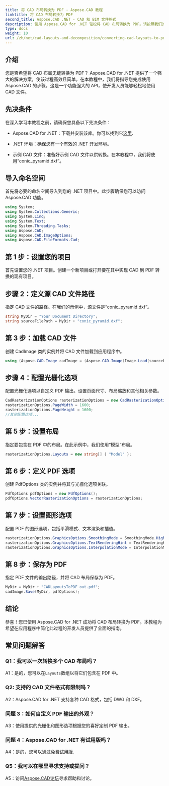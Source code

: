 ```yaml
---
title: 将 CAD 布局转换为 PDF - Aspose.CAD 教程
linktitle: 将 CAD 布局转换为 PDF
second_title: Aspose.CAD .NET - CAD 和 BIM 文件格式
description: 使用 Aspose.CAD for .NET 轻松将 CAD 布局转换为 PDF。请按照我们的分步指南进行无缝集成。
type: docs
weight: 10
url: /zh/net/cad-layouts-and-decomposition/converting-cad-layouts-to-pdf/
---
```

## 介绍

您是否希望将 CAD 布局无缝转换为 PDF？ Aspose.CAD for .NET 提供了一个强大的解决方案，使该过程高效且简单。在本教程中，我们将指导您完成使用 Aspose.CAD 的步骤，这是一个功能强大的 API，使开发人员能够轻松地使用 CAD 文件。

## 先决条件

在深入学习本教程之前，请确保您具备以下先决条件：

-  Aspose.CAD for .NET：下载并安装该库。你可以找到它[这里](https://releases.aspose.com/cad/net/).

- .NET 环境：确保您有一个有效的 .NET 开发环境。

- 示例 CAD 文件：准备好示例 CAD 文件以供转换。在本教程中，我们将使用“conic_pyramid.dxf”。

## 导入命名空间

首先将必要的命名空间导入到您的 .NET 项目中。此步骤确保您可以访问 Aspose.CAD 功能。

```csharp
using System;
using System.Collections.Generic;
using System.Linq;
using System.Text;
using System.Threading.Tasks;
using Aspose.CAD;
using Aspose.CAD.ImageOptions;
using Aspose.CAD.FileFormats.Cad;
```

## 第 1 步：设置您的项目

首先设置您的 .NET 项目。创建一个新项目或打开要在其中实现 CAD 到 PDF 转换的现有项目。

## 步骤 2：定义源 CAD 文件路径

指定 CAD 文件的路径。在我们的示例中，源文件是“conic_pyramid.dxf”。

```csharp
string MyDir = "Your Document Directory";
string sourceFilePath = MyDir + "conic_pyramid.dxf";
```

## 第 3 步：加载 CAD 文件

创建 CadImage 类的实例并将 CAD 文件加载到应用程序中。

```csharp
using (Aspose.CAD.Image cadImage = (Aspose.CAD.Image)Image.Load(sourceFilePath))
```

## 步骤 4：配置光栅化选项

配置光栅化选项以自定义 PDF 输出。设置页面尺寸、布局缩放和其他相关参数。

```csharp
CadRasterizationOptions rasterizationOptions = new CadRasterizationOptions();
rasterizationOptions.PageWidth = 1600;
rasterizationOptions.PageHeight = 1600;
//其他配置选项...
```

## 第 5 步：设置布局

指定要包含在 PDF 中的布局。在此示例中，我们使用“模型”布局。

```csharp
rasterizationOptions.Layouts = new string[] { "Model" };
```

## 第 6 步：定义 PDF 选项

创建 PdfOptions 类的实例并将其与光栅化选项关联。

```csharp
PdfOptions pdfOptions = new PdfOptions();
pdfOptions.VectorRasterizationOptions = rasterizationOptions;
```

## 第 7 步：设置图形选项

配置 PDF 的图形选项，包括平滑模式、文本渲染和插值。

```csharp
rasterizationOptions.GraphicsOptions.SmoothingMode = SmoothingMode.HighQuality;
rasterizationOptions.GraphicsOptions.TextRenderingHint = TextRenderingHint.AntiAliasGridFit;
rasterizationOptions.GraphicsOptions.InterpolationMode = InterpolationMode.HighQualityBicubic;
```

## 第 8 步：保存为 PDF

指定 PDF 文件的输出路径，并将 CAD 布局保存为 PDF。

```csharp
MyDir = MyDir + "CADLayoutsToPDF_out.pdf";
cadImage.Save(MyDir, pdfOptions);
```

## 结论

恭喜！您已使用 Aspose.CAD for .NET 成功将 CAD 布局转换为 PDF。本教程为希望在应用程序中简化此过程的开发人员提供了全面的指南。

## 常见问题解答

### Q1：我可以一次转换多个 CAD 布局吗？

 A1：是的，您可以在`Layouts`数组以将它们包含在 PDF 中。

### Q2: 支持的 CAD 文件格式有限制吗？

A2：Aspose.CAD for .NET 支持各种 CAD 格式，包括 DWG 和 DXF。

### 问题 3：如何自定义 PDF 输出的外观？

A3：使用提供的光栅化和图形选项根据您的喜好定制 PDF 输出。

### 问题 4：Aspose.CAD for .NET 有试用版吗？

 A4：是的，您可以通过[免费试用版](https://releases.aspose.com/).

### Q5：我可以在哪里寻求支持或提问？

 A5：访问[Aspose.CAD论坛](https://forum.aspose.com/c/cad/19)寻求帮助和讨论。